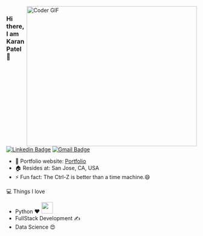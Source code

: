 <img align="right" src="https://user-images.githubusercontent.com/25642379/89112043-60fe4d80-d412-11ea-920f-aa722997007a.gif" alt="Coder GIF" width="450" height="370">

### Hi there, I am Karan Patel 👋
[![Linkedin Badge](https://img.shields.io/badge/-karanpatel5115-blue?style=flat-square&logo=Linkedin&logoColor=white&link=https://www.linkedin.com/in/rajaprerak/)](https://www.linkedin.com/in/karanpatel5115/)
[![Gmail Badge](https://img.shields.io/badge/-karanpatel31105115@gmail.com-c14438?style=flat-square&logo=Gmail&logoColor=white&link=mailto:karanpatel31105115@gmail.com)](mailto:karanpatel31105115@gmail.com)

- 🎯 Portfolio website: [Portfolio](https://kp5115.github.io/)
- :house: Resides at: San Jose, CA, USA 
- ⚡ Fun fact: The Ctrl-Z is better than a time machine.😄


💻 Things I love
- Python :heart: <img src="https://media.giphy.com/media/WUlplcMpOCEmTGBtBW/giphy.gif" width="30"> 
- FullStack Development ✍️
- Data Science :heart_eyes:

<!--
**kp5115/kp5115** is a ✨ _special_ ✨ repository because its `README.md` (this file) appears on your GitHub profile.

Here are some ideas to get you started:

- 🔭 I’m currently working on ...
- 🌱 I’m currently learning ...
- 👯 I’m looking to collaborate on ...
- 🤔 I’m looking for help with ...
- 💬 Ask me about ...
- 📫 How to reach me: ...
- 😄 Pronouns: ...
- ⚡ Fun fact: ...
-->
